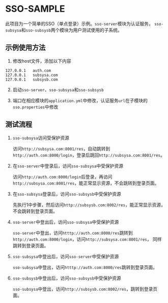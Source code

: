 # SSO-SAMPLE

此项目为一个简单的SSO（单点登录）示例。`sso-server`模块为认证服务，
`sso-subsysa`和`sso-subsysb`两个模块为用户测试使用的子系统。

## 示例使用方法

1. 修改host文件，添加以下内容
```
127.0.0.1	auth.com
127.0.0.1	subsysa.com
127.0.0.1	subsysb.com
```

2. 启动`sso-server`、`sso-subsysa`和`sso-subsysb`

3. 端口在相应模块的`application.yml`中修改，认证服务`url`在子模块的`sso.properties`中修改

## 测试流程

1. `sso-subsysa`访问受保护资源

	访问`http://subsysa.com:8001/res`，自动跳转到`http://auth.com:8000/login`，登录后跳回`http://subsysa.com:8001/res`。

2. 在`sso-server`中登录后，访问`sso-subsysa`中受保护资源

	访问`http://auth.com:8000/login`后登录，再访问`http://subsysa.com:8001/res`，能正常显示资源，不会跳转到登录页面。

3. 在`sso-subsysa`登录后，访问`sso-subsysb`中受保护资源

	先执行1中步骤，然后访问`http://subsysb.com:8002/res`，能正常显示资源，不会跳转到登录页面。

4. `sso-server`中登出后，访问`sso-subsysa`中受保护资源

	`sso-server`中登出，访问`htttp://auth.com:8000/res`跳转到`http://auth.com:8000/login`，访问`http://subsysa.com:8001/res`，
	同样跳转到登录页面。

5. `sso-subsysa`中登出后，访问`sso-server`中受保护资源

	`sso-subsysa`中登出，访问`htttp://auth.com:8000/res`跳转到登录页面。

6. `sso-subsysb`中登出后，访问`sso-subsysb`中受保护资源

	`sso-subsysa`中登出，访问`http://subsysb.com:8002/res`，跳转到登录页面。